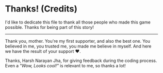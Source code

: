 # Thanks! (Credits)

I'd like to dedicate this file to thank all those
people who made this game possible. Thanks for being
part of this story!

---

Thank you, mother. You're my first supporter, and
also the best one. You believed in me, you trusted me,
you made me believe in myself. And here we have the
result of your support :heart:.

Thanks, Harsh Narayan Jha, for giving feedback during
the coding process. Even a _"Wow, Looks cool!"_ is
relevant to me, so thanks a lot!
